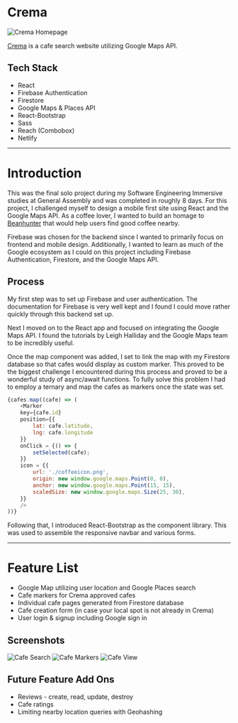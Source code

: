 # Crema

![Crema Homepage](images/homepage.png)

[Crema](https://crema-7a519.web.app/) is a cafe search website utilizing Google Maps API.

## Tech Stack

- React
- Firebase Authentication
- Firestore
- Google Maps & Places API
- React-Bootstrap
- Sass
- Reach (Combobox)
- Netlify

---

# Introduction

This was the final solo project during my Software Engineering Immersive studies at General Assembly and was completed in roughly 8 days. For this project, I challenged myself to design a mobile first site using React and the Google Maps API. As a coffee lover, I wanted to build an homage to [Beanhunter](https://www.beanhunter.com/) that would help users find good coffee nearby.

Firebase was chosen for the backend since I wanted to primarily focus on frontend and mobile design. Additionally, I wanted to learn as much of the Google ecosystem as I could on this project including Firebase Authentication, Firestore, and the Google Maps API.

## Process

My first step was to set up Firebase and user authentication. The documentation for Firebase is very well kept and I found I could move rather quickly through this backend set up.

Next I moved on to the React app and focused on integrating the Google Maps API. I found the tutorials by Leigh Halliday and the Google Maps team to be incredibly useful. 

Once the map component was added, I set to link the map with my Firestore database so that cafes would display as custom marker. This proved to be the biggest challenge I encountered during this process and proved to be a wonderful study of async/await functions. To fully solve this problem I had to employ a ternary and map the cafes as markers once the state was set.

```javascript
{cafes.map((cafe) => (
    <Marker
    key={cafe.id}
    position={{
        lat: cafe.latitude,
        lng: cafe.longitude
    }}
    onClick = {() => {
        setSelected(cafe);
    }}
    icon = {{
        url: './coffeeicon.png',
        origin: new window.google.maps.Point(0, 0),
        anchor: new window.google.maps.Point(15, 15),
        scaledSize: new window.google.maps.Size(25, 30),
    }}
    />
))}
```

Following that, I introduced React-Bootstrap as the component library. This was used to assemble the responsive navbar and various forms.

---

# Feature List

- Google Map utilizing user location and Google Places search
- Cafe markers for Crema approved cafes
- Individual cafe pages generated from Firestore database
- Cafe creation form (in case your local spot is not already in Crema)
- User login & signup including Google sign in

## Screenshots
![Cafe Search](images/cafe-search.png)
![Cafe Markers](images/cafe-marker.png)
![Cafe View](images/cafe-view.png)

## Future Feature Add Ons

- Reviews - create, read, update, destroy
- Cafe ratings
- Limiting nearby location queries with Geohashing